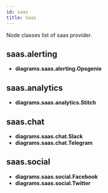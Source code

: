 ```yaml
---
id: saas
title: Saas
---
```


Node classes list of saas provider.

## saas.alerting

- **diagrams.saas.alerting.Opsgenie**

## saas.analytics

- **diagrams.saas.analytics.Stitch**

## saas.chat

- **diagrams.saas.chat.Slack**
- **diagrams.saas.chat.Telegram**

## saas.social

- **diagrams.saas.social.Facebook**
- **diagrams.saas.social.Twitter**
